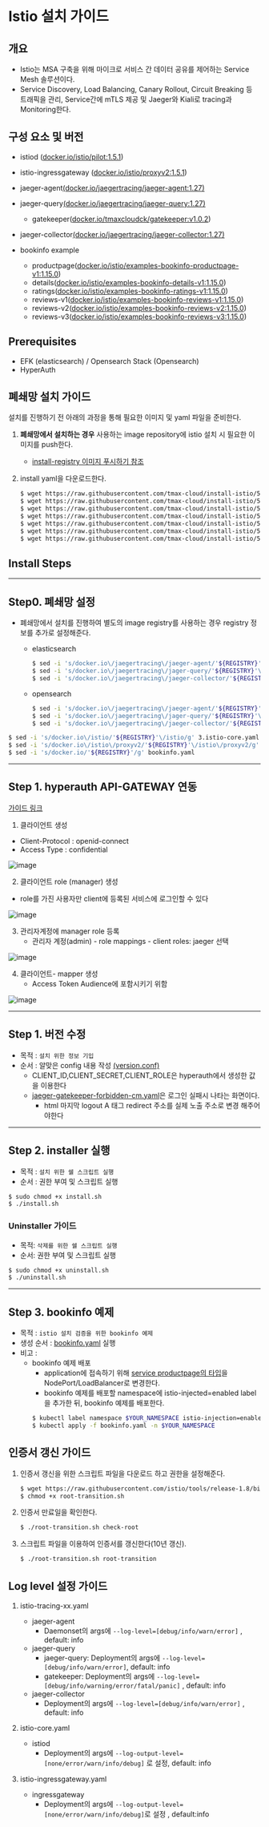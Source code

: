 
# Istio 설치 가이드

## 개요

- Istio는 MSA 구축을 위해 마이크로 서비스 간 데이터 공유를 제어하는 Service Mesh 솔루션이다.
- Service Discovery, Load Balancing, Canary Rollout, Circuit Breaking 등 트래픽을 관리, Service간에 mTLS 제공 및 Jaeger와 Kiali로 tracing과 Monitoring한다.

## 구성 요소 및 버전

* istiod ([docker.io/istio/pilot:1.5.1](https://hub.docker.com/layers/istio/pilot/1.5.1/images/sha256-818aecc1c73c53af9091ac1d4f500d9d7cec6d135d372d03cffab1addaff4ec0?context=explore))
* istio-ingressgateway ([docker.io/istio/proxyv2:1.5.1](https://hub.docker.com/layers/istio/proxyv2/1.5.1/images/sha256-3ad9ee2b43b299e5e6d97aaea5ed47dbf3da9293733607d9b52f358313e852ae?context=explore))
* jaeger-agent[(docker.io/jaegertracing/jaeger-agent:1.27)](https://hub.docker.com/layers/jaeger-agent/jaegertracing/jaeger-agent/1.27/images/sha256-6f615305dc10d76ea6823ba55a0061112da6d08b31c863cedce2e1ac19528a2c?context=explore)
* jaeger-query[(docker.io/jaegertracing/jaeger-query:1.27)](https://hub.docker.com/layers/jaeger-query/jaegertracing/jaeger-query/1.27/images/sha256-01a8eadb5cebb7e1db3db697148a987a666a69c3cce936686fcf3f0b979fe47e?context=explore)
    * gatekeeper([docker.io/tmaxcloudck/gatekeeper:v1.0.2](https://hub.docker.com/layers/gatekeeper/tmaxcloudck/gatekeeper/v1.0.2/images/sha256-a9152f8e4ef0de9a27ce8471a6f7d46f86d42ae238cbd7e568ea7b480dbd200a?context=explore))

* jaeger-collector[(docker.io/jaegertracing/jaeger-collector:1.27)](https://hub.docker.com/layers/jaeger-collector/jaegertracing/jaeger-collector/1.27/images/sha256-8d18ad8b616b843e79cf484a4c9307c8a62347ade531ca29ad1bad9055fa1e07?context=explore)
* bookinfo example
    * productpage([docker.io/istio/examples-bookinfo-productpage-v1:1.15.0](https://hub.docker.com/layers/istio/examples-bookinfo-productpage-v1/1.15.0/images/sha256-0a5eb4795952372251d51f72834bccb7ea01a67cb72fd9b58b757cca103b7524?context=explore))
    * details([docker.io/istio/examples-bookinfo-details-v1:1.15.0](https://hub.docker.com/layers/istio/examples-bookinfo-details-v1/1.15.0/images/sha256-fce0bcbff0bed09116dacffca15695cd345e0c3788c15b0114a05f654ddecc17?context=explore))
    * ratings([docker.io/istio/examples-bookinfo-ratings-v1:1.15.0](https://hub.docker.com/layers/istio/examples-bookinfo-ratings-v1/1.15.0/images/sha256-09b9d6958a13ad1a97377b7d5c2aa9e0372c008cdf5a44ce3e72fbd9660936cf?context=explore))
    * reviews-v1([docker.io/istio/examples-bookinfo-reviews-v1:1.15.0](https://hub.docker.com/layers/istio/examples-bookinfo-reviews-v1/1.15.0/images/sha256-40e8aba77c1b46f37e820a60aa6948485d39e6f55f1492fa1f17383efd95511c?context=explore))
    * reviews-v2([docker.io/istio/examples-bookinfo-reviews-v2:1.15.0](https://hub.docker.com/layers/istio/examples-bookinfo-reviews-v2/1.15.0/images/sha256-e86d247b7ac275eb681a7e9c869325762686ccf0b5cfb6bde100ff2c1f01ae2b?context=explore))
    * reviews-v3([docker.io/istio/examples-bookinfo-reviews-v3:1.15.0](https://hub.docker.com/layers/istio/examples-bookinfo-reviews-v3/1.15.0/images/sha256-e454cab754cf9234e8b41d7c5e30f53a4c125d7d9443cb3ef2b2eb1c4bd1ec14?context=explore))

## Prerequisites

- EFK (elasticsearch) / Opensearch Stack (Opensearch)
- HyperAuth 

## 폐쇄망 설치 가이드
설치를 진행하기 전 아래의 과정을 통해 필요한 이미지 및 yaml 파일을 준비한다.
1. **폐쇄망에서 설치하는 경우** 사용하는 image repository에 istio 설치 시 필요한 이미지를 push한다.
   
    - [install-registry 이미지 푸시하기 참조](https://github.com/tmax-cloud/install-registry/blob/5.0/podman.md)  
    
2. install yaml을 다운로드한다.
   
    ```bash
    $ wget https://raw.githubusercontent.com/tmax-cloud/install-istio/5.0/yaml/1.istio-base.yaml
    $ wget https://raw.githubusercontent.com/tmax-cloud/install-istio/5.0/yaml/2-1.istio-tracing-es.yaml
    $ wget https://raw.githubusercontent.com/tmax-cloud/install-istio/5.0/yaml/2-2.istio-tracing-os.yaml
    $ wget https://raw.githubusercontent.com/tmax-cloud/install-istio/5.0/yaml/3.istio-core.yaml
    $ wget https://raw.githubusercontent.com/tmax-cloud/install-istio/5.0/yaml/4.istio-ingressgateway.yaml
    $ wget https://raw.githubusercontent.com/tmax-cloud/install-istio/5.0/yaml/5.istio-metric.yaml
    $ wget https://raw.githubusercontent.com/tmax-cloud/install-istio/5.0/yaml/bookinfo.yaml
    ```

## Install Steps

---

## Step0. 폐쇄망 설정

  * 폐쇄망에서 설치를 진행하여 별도의 image registry를 사용하는 경우 registry 정보를 추가로 설정해준다. 

    * elasticsearch
    
        ```bash
        $ sed -i 's/docker.io\/jaegertracing\/jaeger-agent/'${REGISTRY}'\/jaegertracing\/jager-agent/g' 2-1.istio-tracing-es.yaml
        $ sed -i 's/docker.io\/jaegertracing\/jager-query/'${REGISTRY}'\/jaegertracing\/jaeger-query/g' 2-1.istio-tracing-es.yaml
        $ sed -i 's/docker.io\/jaegertracing\/jaeger-collector/'${REGISTRY}'\/jaegertracing\/jaeger-collector/g' 2-1.istio-tracing-es.yaml
        ```
    
    * opensearch
    
        ```bash
        $ sed -i 's/docker.io\/jaegertracing\/jaeger-agent/'${REGISTRY}'\/jaegertracing\/jager-agent/g' 2-2.istio-tracing-os.yaml
        $ sed -i 's/docker.io\/jaegertracing\/jager-query/'${REGISTRY}'\/jaegertracing\/jaeger-query/g' 2-2.istio-tracing-os.yaml
        $ sed -i 's/docker.io\/jaegertracing\/jaeger-collector/'${REGISTRY}'\/jaegertracing\/jaeger-collector/g' 2-2.istio-tracing-os.yaml
        ```
    

```bash
$ sed -i 's/docker.io\/istio/'${REGISTRY}'\/istio/g' 3.istio-core.yaml
$ sed -i 's/docker.io\/istio\/proxyv2/'${REGISTRY}'\/istio\/proxyv2/g' 4.istio-ingressgateway.yaml
$ sed -i 's/docker.io/'${REGISTRY}'/g' bookinfo.yaml
```

---

## Step 1. hyperauth API-GATEWAY 연동

[가이드 링크](https://github.com/tmax-cloud/hyperauth/blob/main/guide/keycloak-gatekeeper/keycloak-gatekeeper.pptx)

1. 클라이언트 생성
  - Client-Protocol : openid-connect
  - Access Type : confidential

![image](figure/keycloak1.png)

2. 클라이언트 role (manager) 생성

- role를 가진 사용자만 client에 등록된 서비스에 로그인할 수 있다

![image](figure/keycloak2.png)

3. 관리자계정에 manager role 등록
   - 관리자 계정(admin) - role mappings - client roles: jaeger 선택

![image](figure/keycloak3.png)

4. 클라이언트- mapper 생성
   - Access Token Audience에 포함시키기 위함

![image](figure/keycloak4.png)

---

## Step 1. 버전 수정

* 목적 : `설치 위한 정보 기입`
* 순서 : 알맞은 config 내용 작성 [(version.conf)](./version.conf)
  - CLIENT_ID,CLIENT_SECRET,CLIENT_ROLE은 hyperauth에서 생성한 값을 이용한다
  - [jaeger-gatekeeper-forbidden-cm.yaml](yaml/jaeger-gatekeeper-forbidden-cm.yaml)은 로그인 실패시 나타는 화면이다.
    - html 마지막 logout A 태그 redirect 주소를 실제 노출 주소로 변경 해주어야한다

---

## Step 2. installer 실행
* 목적 : `설치 위한 쉘 스크립트 실행`
* 순서 : 권한 부여 및 스크립트 실행

```bash
$ sudo chmod +x install.sh
$ ./install.sh
```



### Uninstaller 가이드

- 목적: `삭제를 위한 쉘 스크립트 실행`
- 순서: 권한 부여 및 스크립트 실행

```bash
$ sudo chmod +x uninstall.sh
$ ./uninstall.sh
```

---



## Step 3. bookinfo 예제

* 목적 : `istio 설치 검증을 위한 bookinfo 예제`
* 생성 순서 : [bookinfo.yaml](yaml/bookinfo.yaml) 실행
* 비고 :
    * bookinfo 예제 배포
        * application에 접속하기 위해 [service productpage의 타입](yaml/bookinfo.yaml#L278)을 NodePort/LoadBalancer로 변경한다.
        * bookinfo 예제를 배포할 namespace에 istio-injected=enabled label을 추가한 뒤, bookinfo 예제를 배포한다.
        ```bash
        $ kubectl label namespace $YOUR_NAMESPACE istio-injection=enabled
        $ kubectl apply -f bookinfo.yaml -n $YOUR_NAMESPACE
        ```

## 인증서 갱신 가이드

1. 인증서 갱신을 위한 스크립트 파일을 다운로드 하고 권한을 설정해준다.
    ```bash
    $ wget https://raw.githubusercontent.com/istio/tools/release-1.8/bin/root-transition.sh
    $ chmod +x root-transition.sh
    ```
2. 인증서 만료일을 확인한다.
    ```bash
    $ ./root-transition.sh check-root
    ```
3. 스크립트 파일을 이용하여 인증서를 갱신한다(10년 갱신).
    ```bash
    $ ./root-transition.sh root-transition
    ```



## Log level 설정 가이드

1. istio-tracing-xx.yaml
   - jaeger-agent
     - Daemonset의 args에 `--log-level=[debug/info/warn/error]` , default: info
   - jaeger-query
     - jaeger-query: Deployment의 args에 `--log-level=[debug/info/warn/error]`, default: info
     - gatekeeper: Deployment의 args에 `--log-level=[debug/info/warning/error/fatal/panic]` , default: info
   - jaeger-collector
     - Deployment의 args에 `--log-level=[debug/info/warn/error]` , default: info

2. istio-core.yaml
   - istiod
     - Deployment의 args에 `--log-output-level=[none/error/warn/info/debug]` 로 설정, default: info
3. istio-ingressgateway.yaml
   - ingressgateway
     - Deployment의 args에 `--log-output-level=[none/error/warn/info/debug]`로 설정 , default:info









